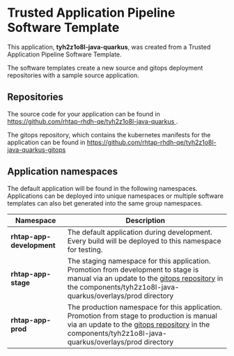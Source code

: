 # Trusted Application Pipeline Software Template

This application, **tyh2z1o8l-java-quarkus**, was created from a Trusted Application Pipeline Software Template.

The software templates create a new source and gitops deployment repositories with a sample source application. 

## Repositories

The source code for your application can be found in [https://github.com/rhtap-rhdh-qe/tyh2z1o8l-java-quarkus ](https://github.com/rhtap-rhdh-qe/tyh2z1o8l-java-quarkus ).
 
The gitops repository, which contains the kubernetes manifests for the application can be found in 
[https://github.com/rhtap-rhdh-qe/tyh2z1o8l-java-quarkus-gitops ](https://github.com/rhtap-rhdh-qe/tyh2z1o8l-java-quarkus-gitops ) 

## Application namespaces 

The default application will be found in the following namespaces. Applications can be deployed into unique namespaces or multiple software templates can also bet generated into the same group namespaces.  

|  Namespace   |  Description   |  
| -------- | -------- |   
| **rhtap-app-development** | The default application during development. Every build will be deployed to this namespace for testing. | 
| **rhtap-app-stage** | The staging namespace for this application. Promotion from development to stage is manual via an update to the [gitops repository](https://github.com/rhtap-rhdh-qe/tyh2z1o8l-java-quarkus-gitops ) in the components/tyh2z1o8l-java-quarkus/overlays/prod directory |  
| **rhtap-app-prod** | The production namespace for this application. Promotion from stage to production is manual via an update to the [gitops repository](https://github.com/rhtap-rhdh-qe/tyh2z1o8l-java-quarkus-gitops ) in the components/tyh2z1o8l-java-quarkus/overlays/prod directory | 